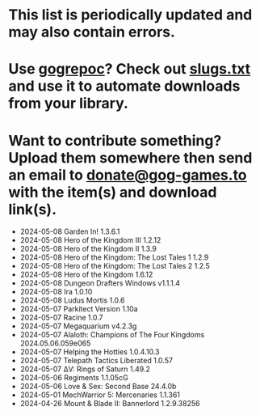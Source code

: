 # This list is periodically updated and may also contain errors.

# Use [gogrepoc](https://github.com/Kalanyr/gogrepoc "gogrepoc")? Check out [slugs.txt](https://raw.githubusercontent.com/GOG-Games-com/missing-updates/main/slugs.txt "slugs.txt") and use it to automate downloads from your library.

# Want to contribute something? Upload them somewhere then send an email to <a href="mailto:donate@gog-games.to">donate@gog-games.to</a> with the item(s) and download link(s).

- 2024-05-08 Garden In! 1.3.6.1
- 2024-05-08 Hero of the Kingdom III 1.2.12
- 2024-05-08 Hero of the Kingdom II 1.3.9
- 2024-05-08 Hero of the Kingdom: The Lost Tales 1 1.2.9
- 2024-05-08 Hero of the Kingdom: The Lost Tales 2 1.2.5
- 2024-05-08 Hero of the Kingdom 1.6.12
- 2024-05-08 Dungeon Drafters Windows v1.1.1.4
- 2024-05-08 Ira 1.0.10
- 2024-05-08 Ludus Mortis 1.0.6
- 2024-05-07 Parkitect Version 1.10a
- 2024-05-07 Racine 1.0.7
- 2024-05-07 Megaquarium v4.2.3g
- 2024-05-07 Alaloth: Champions of The Four Kingdoms 2024.05.06.059e065
- 2024-05-07 Helping the Hotties 1.0.4.10.3
- 2024-05-07 Telepath Tactics Liberated 1.0.57
- 2024-05-07 ΔV: Rings of Saturn 1.49.2
- 2024-05-06 Regiments 1.1.05cG
- 2024-05-06 Love & Sex: Second Base 24.4.0b
- 2024-05-01 MechWarrior 5: Mercenaries 1.1.361
- 2024-04-26 Mount & Blade II: Bannerlord 1.2.9.38256
